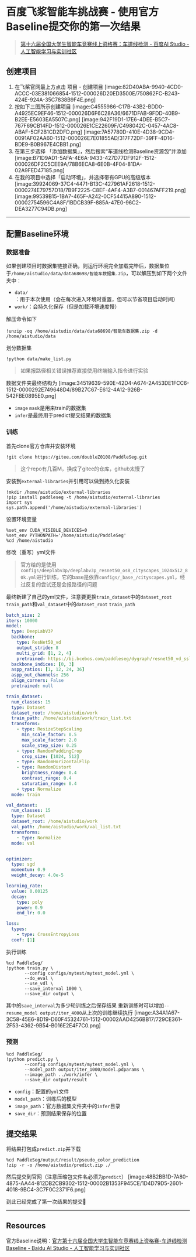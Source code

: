 # 百度飞浆智能车挑战赛 - 使用官方Baseline提交你的第一次结果

> [第十六届全国大学生智能车竞赛线上资格赛：车道线检测 - 百度AI Studio - 人工智能学习与实训社区](https://aistudio.baidu.com/aistudio/competition/detail/68)

## 创建项目
1. 在飞桨官网最上方点击 项目 - 创建项目
[image:82D40ABA-9940-4CD0-ACCC-03E381066854-1512-000026D20ED3500E/750862FC-B243-424E-924A-35C7838B9F4E.png]
2. 按如下三图所示创建项目
[image:C4555986-C17B-43B2-BDD0-A4925EC9EF46-1512-000026D6F6C28A36/6671DFAB-9FDD-40B9-B2EE-E5603EA5507C.png]
[image:942F19D1-17E6-4DEE-B5C7-767F69CB14FD-1512-000026E1CE22609F/C498042C-0457-4AC8-ABAF-5CF2B1CD2DFD.png]
[image:7A57780D-410E-4D38-9CD4-0091AF02AA60-1512-000026E7E01855AD/317F72DF-39FF-4D16-BDE9-B0B967E4CBB1.png]
3. 在第三步选择 「添加数据集」，然后搜索“车道线检测Baseline资源包”并添加
[image:B71D9AD1-5AFA-4E6A-9433-427D77DF912F-1512-000026DF2C5CEE9A/78B6ECA8-6E0B-4F04-81DA-02A9FED47185.png]
4. 在我的项目中选择「启动环境」，并选择带有GPU的高级版本
[image:39924069-37C4-4471-B13C-427961AF2618-1512-0000274E79757D18/7B9F2225-C8EF-4AF4-A3B7-001467AFF219.png]
[image:99539B15-1BA7-465F-A242-0CF54415A890-1512-00002754596C4A8F/1BDCB39F-885A-47E0-96C2-DEA3277C94DB.png]

---

## 配置Baseline环境
### 数据准备
如果创建项目时数据集链接正确，则运行环境完全加载完毕后，数据集位于`/home/aistudio/data/data68698/智能车数据集.zip`，可以解压到如下两个文件夹中：
- `data/`：用于本次使用（会在每次进入环境时重置，但可以节省项目启动时间）
-  `work/`：会持久化保存（但是加载环境速度慢）

解压命令如下
```jupyter
!unzip -oq /home/aistudio/data/data68698/智能车数据集.zip -d /home/aistudio/data
```

划分数据集
```jupyter
!python data/make_list.py
```
> 如果报路径相关错误推荐直接使用终端输入指令进行实验

数据文件夹最终结构为
[image:34519639-590E-42D4-A674-2A453DE1FCC6-1512-0000292E749648D4/89B27C67-E612-4A12-926B-542FBE0895E0.png]
- `image` `mask`是用来train的数据集
- `infer`是最终用于predict提交结果的数据集

### 训练
首先clone官方仓库并安装环境

```jupyter
!git clone https://gitee.com/doubleZ0108/PaddleSeg.git
```
> 这个repo有几百M，换成了gitee的仓库，github太慢了

安装到`external-libraries`并引用可以做到持久化安装
```jupyter
!mkdir /home/aistudio/external-libraries
!pip install paddleseg -t /home/aistudio/external-libraries
import sys 
sys.path.append('/home/aistudio/external-libraries')
```

设置环境变量
```jupyter
%set_env CUDA_VISIBLE_DEVICES=0
%set_env PYTHONPATH='/home/aistudio/PaddleSeg'
%cd /home/aistudio
```

修改（重写）yml文件
> 官方给的是使用`configs/deeplabv3p/deeplabv3p_resnet50_os8_cityscapes_1024x512_80k.yml`进行训练，它的base是依靠`configs/_base_/cityscapes.yml`，经过反复的尝试还是会报路径的问题

最终新建了自己的yml文件，注意要更换`train_dataset`中的`dataset_root` `train_path`和`val_dataset`中的`dataset_root` `train_path`
```yml
batch_size: 2
iters: 10000
model:
  type: DeepLabV3P
  backbone:
    type: ResNet50_vd
    output_stride: 8
    multi_grid: [1, 2, 4]
    pretrained: https://bj.bcebos.com/paddleseg/dygraph/resnet50_vd_ssld_v2.tar.gz
  backbone_indices: [0, 3]
  aspp_ratios: [1, 12, 24, 36]
  aspp_out_channels: 256
  align_corners: False
  pretrained: null

train_dataset:
  num_classes: 15
  type: Dataset
  dataset_root: /home/aistudio/work
  train_path: /home/aistudio/work/train_list.txt
  transforms:
    - type: ResizeStepScaling
      min_scale_factor: 0.5
      max_scale_factor: 2.0
      scale_step_size: 0.25
    - type: RandomPaddingCrop
      crop_size: [1024, 512]
    - type: RandomHorizontalFlip
    - type: RandomDistort
      brightness_range: 0.4
      contrast_range: 0.4
      saturation_range: 0.4
    - type: Normalize
  mode: train

val_dataset:
  num_classes: 15
  type: Dataset
  dataset_root: /home/aistudio/work
  val_path: /home/aistudio/work/val_list.txt
  transforms:
    - type: Normalize
  mode: val


optimizer:
  type: sgd
  momentum: 0.9
  weight_decay: 4.0e-5

learning_rate:
  value: 0.00125
  decay:
    type: poly
    power: 0.9
    end_lr: 0.0

loss:
  types:
    - type: CrossEntropyLoss
  coef: [1]
```

执行训练
```jupyter
%cd PaddleSeg/
!python train.py \
       --config configs/mytest/mytest_model.yml \
       --do_eval \
       --use_vdl \
       --save_interval 1000 \
       --save_dir output \
```
其中的`save_interval`为多少轮训练之后保存结果
重新训练时可以增加`--resume_model output/iter_4000`从上次的训练继续执行
[image:A34A1A67-3C58-45E6-8D19-D60F45324761-1512-00002AAD4256BB17/729CE361-2F53-4362-9B54-B016E2E4F7C0.png]

### 预测
```jupyter
%cd PaddleSeg/
!python predict.py \
       --config configs/mytest/mytest_model.yml \
       --model_path output/iter_1000/model.pdparams \
       --image_path ../work/infer \
       --save_dir output/result
```
- `config`：配置的`yml`文件
- `model_path`：训练后的模型
- `image_path`：官方数据集文件夹中的`infer`目录
- `save_dir`：预测结果保存的位置

## 提交结果
将结果打包成`predict.zip`并下载
```jupyter
%cd PaddleSeg/output/result/pseudo_color_prediction
!zip -r -o /home/aistudio/predict.zip ./
```

然后提交到官网（注意压缩包文件名必须为`predict`）
[image:48B2BB1D-7A80-4875-AA44-812DB2CB9302-1512-00002B1353F945CE/1D4D79D5-2601-4018-9BC4-3C7F0C2371F6.png]

到此已经完成了第一次结果的提交🎉

---
## Resources
官方Baseline说明：[官方第十六届全国大学生智能车竞赛线上资格赛-车道线检测Baseline - Baidu AI Studio - 人工智能学习与实训社区](https://aistudio.baidu.com/aistudio/projectdetail/1468678)

